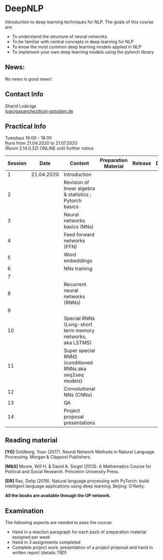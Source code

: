 # DeepNLP  

Introduction to deep learning techniques for NLP. The goals of this course are:  

- To understand the structure of neural networks  
- To be familiar with central concepts in deep learning for NLP  
- To know the most common deep learning models applied in NLP  
- To implement your own deep learning models using the pytorch library  

## News: 

No news is good news!

## Contact Info
Sharid Loáiciga  
<loaicigasanchez@uni-potsdam.de>  

## Practical Info

Tuesdays 16:00 - 18:00  
Runs from 21.04.2020 to 21.07.2020  
(Room 2.14.0.32) ONLINE until further notice  

| Session  | Date  | Content  | Preparation Material  | Release | Due | 
|---|---|---|---|---|---|
| 1  | 21.04.2020  | Introduction  |   |   | |
| 2 |   | Revision of linear algebra & statistics ; Pytorch basics |   |   |   |
| 3  |   | Neural networks basics (NNs)   |   |   |   |
| 4  |   | Feed forward networks (FFN)  |   |   |   |
| 5  |   |  Word embeddings  |   |   |   |
| 6  |   |  NNs training  |   |   |   |
| 7  |   |  |   |   |   |
| 8  |   |  Recurrent neural networks (RNNs)  |   |   |   
| 9  |   |  |   |   |   |
| 10  |   | Special RNNs (Long-short term memory networks, aka LSTMS)  |   |   |   |
| 11  |   | Super special RNNS (conditioned RNNs aka seq2seq models) |   |   |   |
| 12  |   | Convolutional NNs (CNNs)  |   |   |   |
| 13  |   | QA  |   |   |   |
| 14  |   | Project proposal presentations  |   |   |   |


## Reading material 

**\[YG\]** Goldberg, Yoav (2017).  Neural Network Methods in Natural Language Processing. Morgan & Claypool Publishers.

**\[M&S\]** Moore, Will H. & David A. Siegel (2013). A Mathematics Course for Political and Social Research. Princeton University Press.

**\[DR\]** Rao, Delip (2019). Natural language processing with PyTorch: build intelligent language applications using deep learning. Beijing: O'Reilly.  

**All the books are available through the UP network.** 


## Examination  

The following aspects are needed to pass the course:  

 - Hand in a reaction paragraph for each pack of preparation material assigned per week
 - Hand in 3 assignments completed
 - Complete project work: presentation of a project proposal and hand in written report (details TBD)

